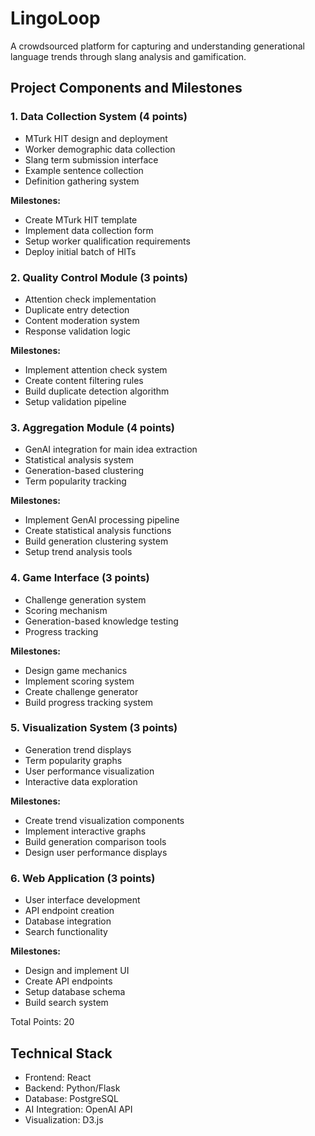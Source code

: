 # LingoLoop

A crowdsourced platform for capturing and understanding generational language trends through slang analysis and gamification.

## Project Components and Milestones

### 1. Data Collection System (4 points)

- MTurk HIT design and deployment
- Worker demographic data collection
- Slang term submission interface
- Example sentence collection
- Definition gathering system

**Milestones:**

- Create MTurk HIT template
- Implement data collection form
- Setup worker qualification requirements
- Deploy initial batch of HITs

### 2. Quality Control Module (3 points)

- Attention check implementation
- Duplicate entry detection
- Content moderation system
- Response validation logic

**Milestones:**

- Implement attention check system
- Create content filtering rules
- Build duplicate detection algorithm
- Setup validation pipeline

### 3. Aggregation Module (4 points)

- GenAI integration for main idea extraction
- Statistical analysis system
- Generation-based clustering
- Term popularity tracking

**Milestones:**

- Implement GenAI processing pipeline
- Create statistical analysis functions
- Build generation clustering system
- Setup trend analysis tools

### 4. Game Interface (3 points)

- Challenge generation system
- Scoring mechanism
- Generation-based knowledge testing
- Progress tracking

**Milestones:**

- Design game mechanics
- Implement scoring system
- Create challenge generator
- Build progress tracking system

### 5. Visualization System (3 points)

- Generation trend displays
- Term popularity graphs
- User performance visualization
- Interactive data exploration

**Milestones:**

- Create trend visualization components
- Implement interactive graphs
- Build generation comparison tools
- Design user performance displays

### 6. Web Application (3 points)

- User interface development
- API endpoint creation
- Database integration
- Search functionality

**Milestones:**

- Design and implement UI
- Create API endpoints
- Setup database schema
- Build search system

Total Points: 20

## Technical Stack

- Frontend: React
- Backend: Python/Flask
- Database: PostgreSQL
- AI Integration: OpenAI API
- Visualization: D3.js
